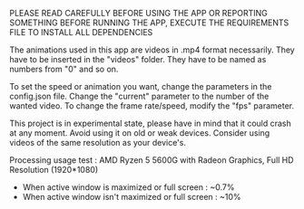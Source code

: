 PLEASE READ CAREFULLY BEFORE USING THE APP OR REPORTING SOMETHING
BEFORE RUNNING THE APP, EXECUTE THE REQUIREMENTS FILE TO INSTALL ALL DEPENDENCIES

The animations used in this app are videos in .mp4 format necessarily.
They have to be inserted in the "videos" folder.
They have to be named as numbers from "0" and so on.

To set the speed or animation you want, change the parameters in the config.json file.
Change the "current" parameter to the number of the wanted video.
To change the frame rate/speed, modify the "fps" parameter.

This project is in experimental state, please have in mind that it could crash at any moment.
Avoid using it on old or weak devices.
Consider using videos of the same resolution as your device's.

Processing usage test : AMD Ryzen 5 5600G with Radeon Graphics, Full HD Resolution (1920*1080)
- When active window is maximized or full screen : ~0.7%
- When active window isn't maximized or full screen : ~10%
